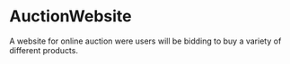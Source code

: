 # AuctionWebsite
A website for online auction were users will be bidding to buy a variety of different products.
